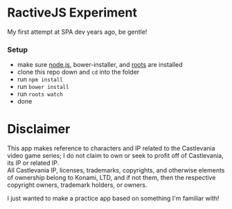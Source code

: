 # RactiveJS Experiment

My first attempt at SPA dev years ago, be gentle!

### Setup

- make sure [node.js](http://nodejs.org), bower-installer, and [roots](http://roots.cx) are installed
- clone this repo down and `cd` into the folder
- run `npm install`
- run `bower install`
- run `roots watch`
- done

# Disclaimer

This app makes reference to characters and IP related to the Castlevania video game
series; I do not claim to own or seek to profit off of Castlevania, its IP or related IP.  
All Castlevania IP, licenses, trademarks, copyrights, and otherwise elements of ownership belong to 
Konami, LTD, and if not them, then the respective copyright owners, trademark holders,
or owners.

I just wanted to make a practice app based on something I'm familiar with!
